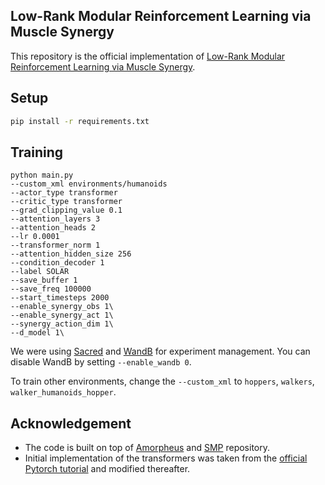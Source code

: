 ## Low-Rank Modular Reinforcement Learning via Muscle Synergy

This repository is the official implementation of [Low-Rank Modular Reinforcement Learning via Muscle Synergy](https://openreview.net/pdf?id=zYc5FSxL6ar).

## Setup

```bash
pip install -r requirements.txt
```

## Training

```
python main.py 
--custom_xml environments/humanoids 
--actor_type transformer 
--critic_type transformer 
--grad_clipping_value 0.1 
--attention_layers 3 
--attention_heads 2 
--lr 0.0001 
--transformer_norm 1 
--attention_hidden_size 256 
--condition_decoder 1
--label SOLAR
--save_buffer 1
--save_freq 100000
--start_timesteps 2000
--enable_synergy_obs 1\
--enable_synergy_act 1\
--synergy_action_dim 1\
--d_model 1\
```

We were using [Sacred](https://github.com/IDSIA/sacred) and [WandB](https://wandb.ai) for experiment management. 
You can disable WandB by setting `--enable_wandb 0`.  

To train other environments, change the `--custom_xml` to `hoppers`, `walkers`, 
`walker_humanoids_hopper`.

## Acknowledgement

- The code is built on top of [Amorpheus](https://github.com/yobibyte/amorpheus) and [SMP](https://github.com/huangwl18/modular-rl) repository.
- Initial implementation of the transformers was taken from the [official Pytorch tutorial](https://pytorch.org/tutorials/beginner/transformer_tutorial.html) and modified thereafter. 
